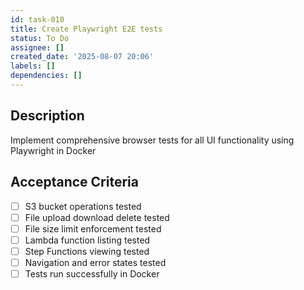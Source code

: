 ```yaml
---
id: task-010
title: Create Playwright E2E tests
status: To Do
assignee: []
created_date: '2025-08-07 20:06'
labels: []
dependencies: []
---
```


## Description

Implement comprehensive browser tests for all UI functionality using Playwright in Docker

## Acceptance Criteria

- [ ] S3 bucket operations tested
- [ ] File upload download delete tested
- [ ] File size limit enforcement tested
- [ ] Lambda function listing tested
- [ ] Step Functions viewing tested
- [ ] Navigation and error states tested
- [ ] Tests run successfully in Docker
